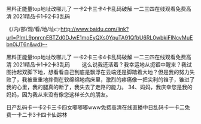黑料正能量top地址改哪儿了
一卡2卡三卡4卡乱码破解
一二三四在线观看免费高清
2021精品卡1卡2卡3乱码


《/内/部/观/看/地/址👉http://www.baidu.com/link?url=PImL9pnrcnEBTZd0DJwE1moEyQXs0YpuTA91QfbU6RL0wbkiFlNcvMuEbn0iJT6n&wd》--

黑料正能量top地址改哪儿了
一卡2卡三卡4卡乱码破解
一二三四在线观看免费高清
2021精品卡1卡2卡3乱码
　　这么说我还活着？我幸运地从扼锢中醒来？我试图抬起双脚下地，想看看自己到底是飘浮在云端还是脚踏着大地？但是我的努力失败了，我被重重地摔倒在软绵绵地病床里，激烈的疼痛像一把尖利的锥子，锥进了我的心里，我的腿真的断了，我失去了走路的能力。
		34、妈妈，我庆幸您是我的妈妈，因为我从来没有像您这样长久的朋友。





日产乱码卡一卡2卡三卡四女嘟嘟嘟www免费高清在线直播中日乱码卡一卡二免费一卡二卡3卡四卡仙踪林
